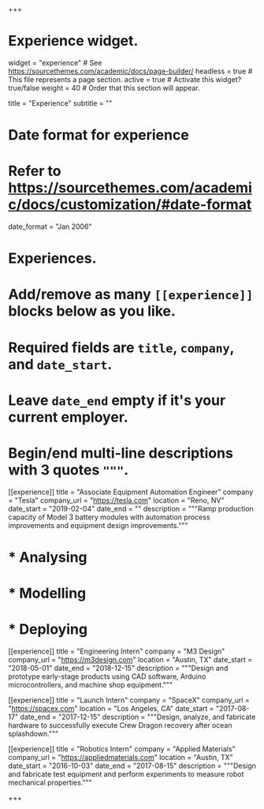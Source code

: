 +++
# Experience widget.
widget = "experience"  # See https://sourcethemes.com/academic/docs/page-builder/
headless = true  # This file represents a page section.
active = true  # Activate this widget? true/false
weight = 40  # Order that this section will appear.

title = "Experience"
subtitle = ""

# Date format for experience
#   Refer to https://sourcethemes.com/academic/docs/customization/#date-format
date_format = "Jan 2006"

# Experiences.
#   Add/remove as many `[[experience]]` blocks below as you like.
#   Required fields are `title`, `company`, and `date_start`.
#   Leave `date_end` empty if it's your current employer.
#   Begin/end multi-line descriptions with 3 quotes `"""`.
[[experience]]
  title = "Associate Equipment Automation Engineer"
  company = "Tesla"
  company_url = "https://tesla.com"
  location = "Reno, NV"
  date_start = "2019-02-04"
  date_end = ""
  description = """Ramp production capacity of Model 3 battery modules with automation process improvements and equipment design improvements."""
#  * Analysing
#  * Modelling
#  * Deploying

[[experience]]
  title = "Engineering Intern"
  company = "M3 Design"
  company_url = "https://m3design.com"
  location = "Austin, TX"
  date_start = "2018-05-01"
  date_end = "2018-12-15"
  description = """Design and prototype early-stage products using CAD software, Arduino microcontrollers, and machine shop equipment."""

  [[experience]]
  title = "Launch Intern"
  company = "SpaceX"
  company_url = "https://spacex.com"
  location = "Los Angeles, CA"
  date_start = "2017-08-17"
  date_end = "2017-12-15"
  description = """Design, analyze, and fabricate hardware to successfully execute Crew Dragon recovery after ocean splashdown."""

  [[experience]]
  title = "Robotics Intern"
  company = "Applied Materials"
  company_url = "https://appliedmaterials.com"
  location = "Austin, TX"
  date_start = "2016-10-03"
  date_end = "2017-08-15"
  description = """Design and fabricate test equipment and perform experiments to measure robot mechanical properties."""

+++
